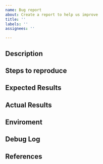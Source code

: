 ```yaml
---
name: Bug report
about: Create a report to help us improve
title: ''
labels: ''
assignees: ''

---
```


<!--
Provide a general summary of this issue in English, in the Title above.
上のタイトル欄に、このIssueの概要を *英語で* 記入してください。
-->

## Description
<!--
Describe a more detailed introduction to the bug itself, and why you consider it to be a problem.
-->

## Steps to reproduce
<!--
Please provide detailed steps for reproducing the issue.
Include code to reproduce, if relevant.

Ex.
- Testcase
1. Go to '...'.
1. Click on '....'.
    1. Scroll down to '....'.
    1. Input '....'.
1. Click on '....'.
1. See result.
-->

## Expected Results
<!--
Explain in a clear and concise description what you expected to happen.
-->

## Actual Results
<!---
Explain what happens instead of the expected results.
-->

## Enviroment
<!--
Include as many relevant details about the environment you experienced the bug in.
If this part is unnecessary, please remove it.

Ex.
- Target version:
- Operating system and version (desktop or mobile):
- Web browser name and version:
-->

## Debug Log
<!--
Include any relevant log snippets or files here.
If this item is unnecessary, please remove it.
-->

## References
<!--
It is described when there is a reference article.
If this item is unnecessary, please remove it.
-->
